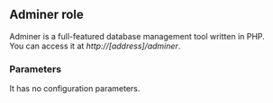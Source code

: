 ## Adminer role

Adminer is a full-featured database management tool written in PHP.  
You can access it at _http://[address]/adminer_.

### Parameters

It has no configuration parameters.